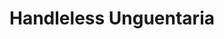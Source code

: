 ---
label: 
title: "Handleless Unguentaria"
order: 860
layout: table-of-contents
presentation: grid
previousPage: /catalogue/a_vessels/i_ancient/3_blown/2_free_blown/10_jars/cat-315/
---